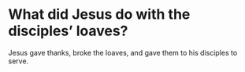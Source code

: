 # What did Jesus do with the disciples’ loaves?

Jesus gave thanks, broke the loaves, and gave them to his disciples to serve.
